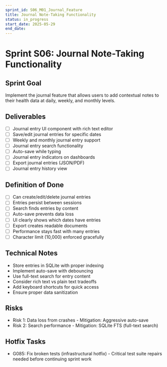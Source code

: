 ```yaml
---
sprint_id: S06_M01_Journal_Feature
title: Journal Note-Taking Functionality
status: in_progress
start_date: 2025-05-29
end_date: 
---
```


# Sprint S06: Journal Note-Taking Functionality

## Sprint Goal
Implement the journal feature that allows users to add contextual notes to their health data at daily, weekly, and monthly levels.

## Deliverables
- [ ] Journal entry UI component with rich text editor
- [ ] Save/edit journal entries for specific dates
- [ ] Weekly and monthly journal entry support
- [ ] Journal entry search functionality
- [ ] Auto-save while typing
- [ ] Journal entry indicators on dashboards
- [ ] Export journal entries (JSON/PDF)
- [ ] Journal entry history view

## Definition of Done
- [ ] Can create/edit/delete journal entries
- [ ] Entries persist between sessions
- [ ] Search finds entries by content
- [ ] Auto-save prevents data loss
- [ ] UI clearly shows which dates have entries
- [ ] Export creates readable documents
- [ ] Performance stays fast with many entries
- [ ] Character limit (10,000) enforced gracefully

## Technical Notes
- Store entries in SQLite with proper indexing
- Implement auto-save with debouncing
- Use full-text search for entry content
- Consider rich text vs plain text tradeoffs
- Add keyboard shortcuts for quick access
- Ensure proper data sanitization

## Risks
- Risk 1: Data loss from crashes - Mitigation: Aggressive auto-save
- Risk 2: Search performance - Mitigation: SQLite FTS (full-text search)

## Hotfix Tasks
- G085: Fix broken tests (infrastructural hotfix) - Critical test suite repairs needed before continuing sprint work